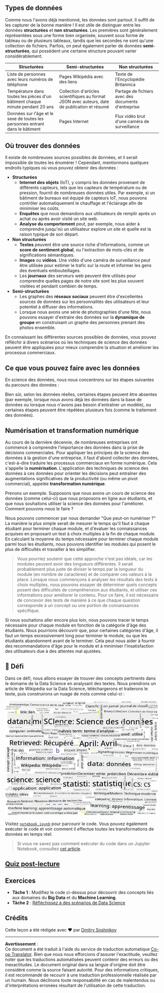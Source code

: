 <!--
CO_OP_TRANSLATOR_METADATA:
{
  "original_hash": "8141e7195841682914be03ef930fe43d",
  "translation_date": "2025-09-03T19:57:04+00:00",
  "source_file": "1-Introduction/01-defining-data-science/README.md",
  "language_code": "fr"
}
-->
## Types de données

Comme nous l'avons déjà mentionné, les données sont partout. Il suffit de les capturer de la bonne manière ! Il est utile de distinguer entre les données **structurées** et **non structurées**. Les premières sont généralement représentées sous une forme bien organisée, souvent sous forme de tableau ou de plusieurs tableaux, tandis que les secondes ne sont qu'une collection de fichiers. Parfois, on peut également parler de données **semi-structurées**, qui possèdent une certaine structure pouvant varier considérablement.

| Structurées                                                                  | Semi-structurées                                                                               | Non structurées                         |
| ---------------------------------------------------------------------------- | ---------------------------------------------------------------------------------------------- | --------------------------------------- |
| Liste de personnes avec leurs numéros de téléphone                          | Pages Wikipédia avec des liens                                                                | Texte de l'Encyclopédie Britannica      |
| Température dans toutes les pièces d'un bâtiment chaque minute pendant 20 ans | Collection d'articles scientifiques au format JSON avec auteurs, date de publication et résumé | Partage de fichiers avec des documents d'entreprise |
| Données sur l'âge et le sexe de toutes les personnes entrant dans le bâtiment | Pages Internet                                                                                 | Flux vidéo brut d'une caméra de surveillance |

## Où trouver des données

Il existe de nombreuses sources possibles de données, et il serait impossible de toutes les énumérer ! Cependant, mentionnons quelques endroits typiques où vous pouvez obtenir des données :

* **Structurées**
  - **Internet des objets** (IoT), y compris les données provenant de différents capteurs, tels que les capteurs de température ou de pression, fournit de nombreuses données utiles. Par exemple, si un bâtiment de bureaux est équipé de capteurs IoT, nous pouvons contrôler automatiquement le chauffage et l'éclairage afin de minimiser les coûts.
  - **Enquêtes** que nous demandons aux utilisateurs de remplir après un achat ou après avoir visité un site web.
  - **Analyse du comportement** peut, par exemple, nous aider à comprendre jusqu'où un utilisateur explore un site et quelle est la raison typique de son départ.
* **Non structurées**
  - **Textes** peuvent être une source riche d'informations, comme un **score de sentiment global**, ou l'extraction de mots-clés et de significations sémantiques.
  - **Images** ou **vidéos**. Une vidéo d'une caméra de surveillance peut être utilisée pour estimer le trafic sur la route et informer les gens des éventuels embouteillages.
  - Les **journaux** des serveurs web peuvent être utilisés pour comprendre quelles pages de notre site sont les plus souvent visitées et pendant combien de temps.
* **Semi-structurées**
  - Les graphes des **réseaux sociaux** peuvent être d'excellentes sources de données sur les personnalités des utilisateurs et leur potentiel à diffuser des informations.
  - Lorsque nous avons une série de photographies d'une fête, nous pouvons essayer d'extraire des données sur la **dynamique de groupe** en construisant un graphe des personnes prenant des photos ensemble.

En connaissant les différentes sources possibles de données, vous pouvez réfléchir à divers scénarios où les techniques de science des données peuvent être appliquées pour mieux comprendre la situation et améliorer les processus commerciaux.

## Ce que vous pouvez faire avec les données

En science des données, nous nous concentrons sur les étapes suivantes du parcours des données :

Bien sûr, selon les données réelles, certaines étapes peuvent être absentes (par exemple, lorsque nous avons déjà les données dans la base de données ou lorsque nous n'avons pas besoin d'entraîner un modèle), ou certaines étapes peuvent être répétées plusieurs fois (comme le traitement des données).

## Numérisation et transformation numérique

Au cours de la dernière décennie, de nombreuses entreprises ont commencé à comprendre l'importance des données dans la prise de décisions commerciales. Pour appliquer les principes de la science des données à la gestion d'une entreprise, il faut d'abord collecter des données, c'est-à-dire traduire les processus commerciaux en forme numérique. Cela s'appelle la **numérisation**. L'application des techniques de science des données à ces données pour orienter les décisions peut entraîner des augmentations significatives de la productivité (ou même un pivot commercial), appelée **transformation numérique**.

Prenons un exemple. Supposons que nous avons un cours de science des données (comme celui-ci) que nous proposons en ligne aux étudiants, et que nous souhaitons utiliser la science des données pour l'améliorer. Comment pouvons-nous le faire ?

Nous pouvons commencer par nous demander "Que peut-on numériser ?" La manière la plus simple serait de mesurer le temps qu'il faut à chaque étudiant pour terminer chaque module, et d'évaluer les connaissances acquises en proposant un test à choix multiples à la fin de chaque module. En calculant la moyenne du temps nécessaire pour terminer chaque module parmi tous les étudiants, nous pouvons identifier les modules qui posent le plus de difficultés et travailler à les simplifier.
> Vous pourriez soutenir que cette approche n'est pas idéale, car les modules peuvent avoir des longueurs différentes. Il serait probablement plus juste de diviser le temps par la longueur du module (en nombre de caractères) et de comparer ces valeurs à la place.
Lorsque nous commençons à analyser les résultats des tests à choix multiples, nous pouvons essayer de déterminer quels concepts posent des difficultés de compréhension aux étudiants, et utiliser ces informations pour améliorer le contenu. Pour ce faire, il est nécessaire de concevoir des tests de manière à ce que chaque question corresponde à un concept ou une portion de connaissances spécifique.

Si nous souhaitons aller encore plus loin, nous pouvons tracer le temps nécessaire pour chaque module en fonction de la catégorie d'âge des étudiants. Nous pourrions découvrir que, pour certaines catégories d'âge, il faut un temps excessivement long pour terminer le module, ou que les étudiants abandonnent avant de le terminer. Cela peut nous aider à fournir des recommandations d'âge pour le module et à minimiser l'insatisfaction des utilisateurs due à des attentes mal ajustées.

## 🚀 Défi

Dans ce défi, nous allons essayer de trouver des concepts pertinents dans le domaine de la Data Science en analysant des textes. Nous prendrons un article de Wikipédia sur la Data Science, téléchargerons et traiterons le texte, puis construirons un nuage de mots comme celui-ci :

![Nuage de mots pour la Data Science](../../../../translated_images/ds_wordcloud.664a7c07dca57de017c22bf0498cb40f898d48aa85b3c36a80620fea12fadd42.fr.png)

Visitez [`notebook.ipynb`](../../../../../../../../../1-Introduction/01-defining-data-science/notebook.ipynb ':ignore') pour parcourir le code. Vous pouvez également exécuter le code et voir comment il effectue toutes les transformations de données en temps réel.

> Si vous ne savez pas comment exécuter du code dans un Jupyter Notebook, consultez [cet article](https://soshnikov.com/education/how-to-execute-notebooks-from-github/).

## [Quiz post-lecture](https://ff-quizzes.netlify.app/en/ds/)

## Exercices

* **Tâche 1** : Modifiez le code ci-dessus pour découvrir des concepts liés aux domaines du **Big Data** et du **Machine Learning**.
* **Tâche 2** : [Réfléchissez à des scénarios de Data Science](assignment.md)

## Crédits

Cette leçon a été rédigée avec ♥️ par [Dmitry Soshnikov](http://soshnikov.com)

---

**Avertissement** :  
Ce document a été traduit à l'aide du service de traduction automatique [Co-op Translator](https://github.com/Azure/co-op-translator). Bien que nous nous efforcions d'assurer l'exactitude, veuillez noter que les traductions automatisées peuvent contenir des erreurs ou des inexactitudes. Le document original dans sa langue d'origine doit être considéré comme la source faisant autorité. Pour des informations critiques, il est recommandé de recourir à une traduction professionnelle réalisée par un humain. Nous déclinons toute responsabilité en cas de malentendus ou d'interprétations erronées résultant de l'utilisation de cette traduction.